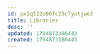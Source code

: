 ```yaml
---
id: px3q522o96fc25c7yotjwe2
title: Libraries
desc: ''
updated: 1704873386443
created: 1704873386443
---
```

